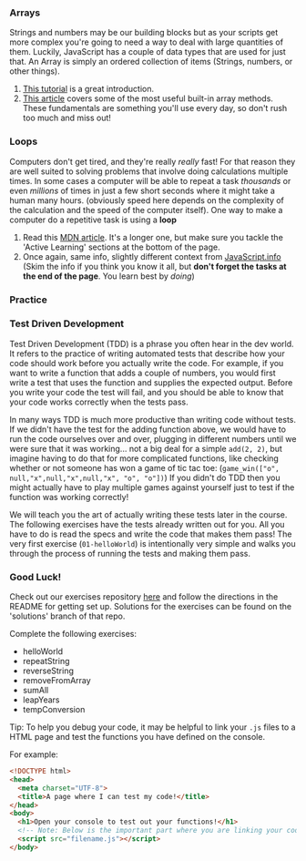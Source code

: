 ### Arrays

Strings and numbers may be our building blocks but as your scripts get more complex you're going to need a way to deal with large quantities of them.  Luckily, JavaScript has a couple of data types that are used for just that.  An Array is simply an ordered collection of items (Strings, numbers, or other things).

1. [This tutorial](https://www.w3schools.com/js/js_arrays.asp) is a great introduction.  
2. [This article](https://www.w3schools.com/js/js_array_methods.asp) covers some of the most useful built-in array methods.  These fundamentals are something you'll use every day, so don't rush too much and miss out!

### Loops

Computers don't get tired, and they're really _really_ fast!  For that reason they are well suited to solving problems that involve doing calculations multiple times.  In some cases a computer will be able to repeat a task _thousands_ or even _millions_ of times in just a few short seconds where it might take a human many hours. \(obviously speed here depends on the complexity of the calculation and the speed of the computer itself\).  One way to make a computer do a repetitive task is using a **loop**

1. Read this [MDN article](https://developer.mozilla.org/en-US/docs/Learn/JavaScript/Building_blocks/Looping_code).  It's a longer one, but make sure you tackle the 'Active Learning' sections at the bottom of the page.  
2. Once again, same info, slightly different context from [JavaScript.info](http://javascript.info/while-for) \(Skim the info if you think you know it all, but **don't forget the tasks at the end of the page**.  You learn best by _doing_\)

### Practice

### Test Driven Development

Test Driven Development \(TDD\) is a phrase you often hear in the dev world.  It refers to the practice of writing automated tests that describe how your code should work before you actually write the code.  For example, if you want to write a function that adds a couple of numbers, you would first write a test that uses the function and supplies the expected output.  Before you write your code the test will fail, and you should be able to know that your code works correctly when the tests pass.

In many ways TDD is much more productive than writing code without tests.  If we didn't have the test for the adding function above, we would have to run the code ourselves over and over, plugging in different numbers until we were sure that it was working... not a big deal for a simple `add(2, 2)`, but imagine having to do that for more complicated functions, like checking whether or not someone has won a game of tic tac toe: \(`game_win(["o", null,"x",null,"x",null,"x", "o", "o"])`) If you didn't do TDD then you might actually have to play multiple games against yourself just to test if the function was working correctly!

We will teach you the art of actually writing these tests later in the course.  The following exercises have the tests already written out for you. All you have to do is read the specs and write the code that makes them pass!  The very first exercise \(`01-helloWorld`\) is intentionally very simple and walks you through the process of running the tests and making them pass.  

### Good Luck!

Check out our exercises repository [here](https://github.com/TheOdinProject/javascript-exercises) and follow the directions in the README for getting set up.  Solutions for the exercises can be found on the 'solutions' branch of that repo.

Complete the following exercises:

- helloWorld
- repeatString
- reverseString
- removeFromArray
- sumAll
- leapYears
- tempConversion

Tip: To help you debug your code, it may be helpful to link your `.js` files to a HTML page and test the functions you have defined on the console.

For example:
```html
<!DOCTYPE html>
<head>
  <meta charset="UTF-8">
  <title>A page where I can test my code!</title>
</head>
<body>
  <h1>Open your console to test out your functions!</h1>
  <!-- Note: Below is the important part where you are linking your code to the HTML page -->
  <script src="filename.js"></script>
</body>
```
